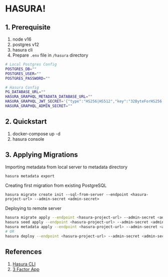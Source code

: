 # HASURA!

## 1. Prerequisite

1. node v16
2. postgres v12
3. hasura cli
4. Prepare `.env` file in `/hasura` directory

```bash
# Local Postgres Config
POSTGRES_DB=""
POSTGRES_USER=""
POSTGRES_PASSWORD=""

# Hasura Config
PG_DATABASE_URL=""
HASURA_GRAPHQL_METADATA_DATABASE_URL=""
HASURA_GRAPHQL_JWT_SECRET='{"type":"HS256|HS512","key":"32ByteForHS256|64ByteForH512"}'
HASURA_GRAPHQL_ADMIN_SECRET=""
```

## 2. Quickstart

1. docker-compose up -d
2. hasura console

## 3. Applying Migrations

Importing metadata from local server to metadata directory

```bash
hasura metadata export
```

Creating first migration from existing PostgreSQL

```
hasura migrate create init --sql-from-server --endpoint <hasura-project-url> --admin-secret <admin-secret>
```

Deploying to remote server

```bash
hasura migrate apply --endpoint <hasura-project-url> --admin-secret <admin-secret>
hasura seed apply --endpoint <hasura-project-url> --admin-secret <admin-secret>
hasura metadata apply --endpoint <hasura-project-url> --admin-secret <admin-secret>
# OR
hasura deploy --endpoint <hasura-project-url> --admin-secret <admin-secret>
```

## References

1. [Hasura CLI](https://hasura.io/docs/latest/hasura-cli/commands/index/)
2. [3 Factor App](https://3factor.app/)
